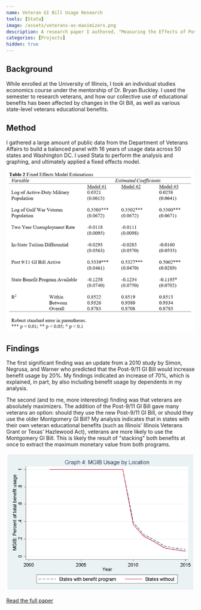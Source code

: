 ```yaml
---
name: Veteran GI Bill Usage Research
tools: [Stata]
image: /assets/veterans-as-maximizers.png
description: A research paper I authored, "Measuring the Effects of Post-9/11 GI Bill Changes on Veteran Education Benefit Usage"
categories: [Projects]
hidden: true
---
```


## Background

While enrolled at the University of Illinois, I took an individual studies economics course under the mentorship of Dr. Bryan Buckley.  I used the semester to research veterans, and how our collective use of educational benefits has been affected by changes in the GI Bill, as well as various state-level veterans educational benefits.

## Method

I gathered a large amount of public data from the Department of Veterans Affairs to build a balanced panel with 16 years of usage data across 50 states and Washington DC.  I used Stata to perform the analysis and graphing, and ultimately applied a fixed effects model.

![fixed effects model results](/assets/fixed-effects-results.png)

## Findings

The first significant finding was an update from a 2010 study by Simon, Negrusa, and Warner who predicted that the Post-9/11 GI Bill would increase benefit usage by 20%.  My findings indicated an increase of 70%, which is explained, in part, by also including benefit usage by dependents in my analysis.

The second (and to me, more interesting) finding was that veterans are absolutely maximizers.  The addition of the Post-9/11 GI Bill gave many veterans an option: should they use the new Post-9/11 GI Bill, or should they use the older Montgomery GI Bill?  My analysis indicates that in states with their own veteran educational benefits (such as Illinois' Illinois Veterans Grant or Texas' Hazlewood Act), veterans are more likely to use the Montgomery GI Bill.  This is likely the result of "stacking" both benefits at once to extract the maximum monetary value from both programs.

![veterans as maximizers](/assets/veterans-as-maximizers.png)


[Read the full paper](/assets/miller-veteran-research-paper.pdf)